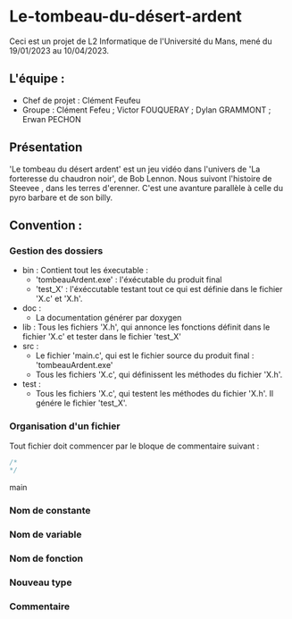 # Le-tombeau-du-désert-ardent
Ceci est un projet de L2 Informatique de l'Université du Mans, mené du 19/01/2023 au 10/04/2023.

## L'équipe :
- Chef de projet : Clément Feufeu
- Groupe : Clément Fefeu ; Victor FOUQUERAY ; Dylan GRAMMONT ; Erwan PECHON

## Présentation
'Le tombeau du désert ardent' est un jeu vidéo dans l'univers de 'La forteresse du chaudron noir', de Bob Lennon.
Nous suivont l'histoire de Steevee , dans les terres d'erenner. C'est une avanture parallèle à celle du pyro barbare et de son billy.

## Convention :
### Gestion des dossiers
- bin : Contient tout les éxecutable :
  - 'tombeauArdent.exe' : l'éxécutable du produit final
  - 'test_X' : l'éxéccutable testant tout ce qui est définie dans le fichier 'X.c' et 'X.h'.
- doc :
  - La documentation générer par doxygen
- lib :
  Tous les fichiers 'X.h', qui annonce les fonctions définit dans le fichier 'X.c' et tester dans le fichier 'test_X'
- src :
  - Le fichier 'main.c', qui est le fichier source du produit final : 'tombeauArdent.exe'
  - Tous les fichiers 'X.c', qui définissent les méthodes du fichier 'X.h'.
- test :
  - Tous les fichiers 'X.c', qui testent les méthodes du fichier 'X.h'. Il génére le fichier 'test_X'.
### Organisation d'un fichier
  Tout fichier doit commencer par le bloque de commentaire suivant :
  ```c
  /*
  */
  ```
  main
### Nom de constante
### Nom de variable
### Nom de fonction
### Nouveau type
### Commentaire
